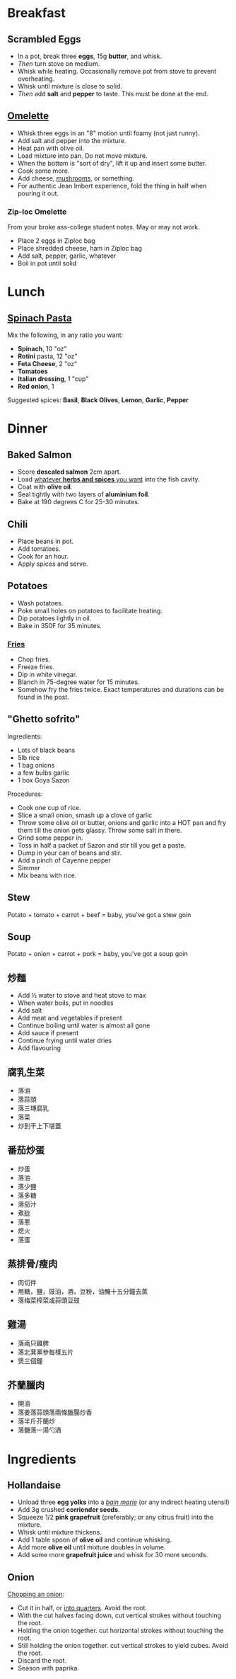 # Breakfast

## Scrambled Eggs

* In a pot, break three **eggs**, 15g **butter**, and whisk.
* *Then* turn stove on medium.
* Whisk while heating. Occasionally remove pot from stove to prevent overheating.
* Whisk until mixture is close to solid.
* *Then* add **salt** and **pepper** to taste. This must be done at the end.

## [Omelette](https://www.youtube.com/watch?v=6vST9jh7vUM)

* Whisk three eggs in an "8" motion until foamy (not just runny).
* Add salt and pepper into the mixture.
* Heat pan with olive oil.
* Load mixture into pan. Do not move mixture.
* When the bottom is "sort of dry", lift it up and insert some butter.
* Cook some more.
* Add cheese, [mushrooms](https://www.youtube.com/watch?v=Ow9pGXT3KwY), or something.
* For authentic Jean Imbert experience, fold the thing in half when pouring it out.

### Zip-loc Omelette

From your broke ass-college student notes. May or may not work.

* Place 2 eggs in Ziploc bag
* Place shredded cheese, ham in Ziploc bag
* Add salt, pepper, garlic, whatever
* Boil in pot until solid

# Lunch

## [Spinach Pasta](http://m.allrecipes.com/recipe/16142/spinach-pasta-salad)

Mix the following, in any ratio you want:

* **Spinach**, 10 "oz"
* **Rotini** pasta, 12 "oz"
* **Feta Cheese**, 2 "oz"
* **Tomatoes**
* **Italian dressing**, 1 "cup"
* **Red onion**, 1

Suggested spices: **Basil**, **Black Olives**, **Lemon**, **Garlic**, **Pepper**

# Dinner

## Baked Salmon

* Score **descaled salmon** 2cm apart.
* Load [whatever **herbs and spices** you want](https://www.youtube.com/watch?v=WkrMRk2qdqo) into the fish cavity.
* Coat with **olive oil**.
* Seal tightly with two layers of **aluminium foil**.
* Bake at 190 degrees C for 25-30 minutes.

## Chili

* Place beans in pot.
* Add tomatoes.
* Cook for an hour.
* Apply spices and serve.

## Potatoes

* Wash potatoes.
* Poke small holes on potatoes to facilitate heating.
* Dip potatoes lightly in oil.
* Bake in 350F for 35 minutes.

### [Fries](http://aht.seriouseats.com/archives/2010/05/the-burger-lab-how-to-make-perfect-mcdonalds-style-french-fries.html)

* Chop fries.
* Freeze fries.
* Dip in white vinegar.
* Blanch in 75-degree water for 15 minutes.
* Somehow fry the fries twice. Exact temperatures and durations can be found in the post.

## "Ghetto sofrito"

Ingredients:

* Lots of black beans
* 5lb rice
* 1 bag onions
* a few bulbs garlic
* 1 box Goya Sazon

Procedures:

* Cook one cup of rice. 
* Slice a small onion, smash up a clove of garlic
* Throw some olive oil or butter, onions and garlic into a HOT pan and fry them till the onion gets glassy. Throw some salt in there.
* Grind some pepper in.
* Toss in half a packet of Sazon and stir till you get a paste.
* Dump in your can of beans and stir.
* Add a pinch of Cayenne pepper
* Simmer
* Mix beans with rice.

## Stew

Potato + tomato + carrot + beef = baby, you've got a stew goin

## Soup

Potato + onion + carrot + pork = baby, you've got a soup goin

## 炒麵

* Add ½ water to stove and heat stove to max
* When water boils, put in noodles
* Add salt
* Add meat and vegetables if present
* Continue boiling until water is almost all gone
* Add sauce if present
* Continue frying until water dries
* Add flavouring

## 腐乳生菜

* 落油
* 落蒜頭
* 落三塼腐乳
* 落菜
* 炒到干上下堪蓋

## 番茄炒蛋

* 炒蛋
* 落油
* 落少鹽
* 落多糖
* 落茄汁
* 煮腍
* 落蔥
* 熄火
* 落蛋

## 蒸排骨/瘦肉

* 肉切件
* 用糖，鹽，豉油，酒，豆粉，油醃十五分鐘去蒸
* 落梅菜榨菜或蒜頭豆豉

## 雞湯

* 落兩只雞脾
* 落北萁黨參每樣五片
* 煲三個鐘

## 芥蘭臘肉

* 開油
* 落姜落蒜頭落兩條臘腸炒香
* 落半斤芥蘭炒
* 落鹽落一湯勺酒

# Ingredients

## Hollandaise

* Unload three **egg yolks** into a [*bain marie*](https://en.wikipedia.org/wiki/Bain-marie) (or any indirect heating utensil)
* Add 3g crushed **corriender seeds**.
* Squeeze 1/2 **pink grapefruit** (preferably; or any citrus fruit) into the mixture.
* Whisk until mixture thickens.
* Add 1 table spoon of **olive oil** and continue whisking.
* Add more **olive oil** until mixture doubles in volume.
* Add some more **grapefruit juice** and whisk for 30 more seconds.

## Onion

[Chopping an onion](https://www.youtube.com/watch?v=dCGS067s0zo):

* Cut it in half, or [into quarters](https://www.youtube.com/watch?v=3rZ2il_Amsc). Avoid the root.
* With the cut halves facing down, cut vertical strokes without touching the root.
* Holding the onion together. cut horizontal strokes without touching the root.
* Still holding the onion together. cut vertical strokes to yield cubes. Avoid the root.
* Discard the root.
* Season with paprika.